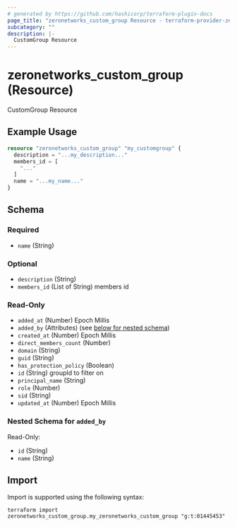 ```yaml
---
# generated by https://github.com/hashicorp/terraform-plugin-docs
page_title: "zeronetworks_custom_group Resource - terraform-provider-zeronetworks"
subcategory: ""
description: |-
  CustomGroup Resource
---
```


# zeronetworks_custom_group (Resource)

CustomGroup Resource

## Example Usage

```terraform
resource "zeronetworks_custom_group" "my_customgroup" {
  description = "...my_description..."
  members_id = [
    "..."
  ]
  name = "...my_name..."
}
```

<!-- schema generated by tfplugindocs -->
## Schema

### Required

- `name` (String)

### Optional

- `description` (String)
- `members_id` (List of String) members id

### Read-Only

- `added_at` (Number) Epoch Millis
- `added_by` (Attributes) (see [below for nested schema](#nestedatt--added_by))
- `created_at` (Number) Epoch Millis
- `direct_members_count` (Number)
- `domain` (String)
- `guid` (String)
- `has_protection_policy` (Boolean)
- `id` (String) groupId to filter on
- `principal_name` (String)
- `role` (Number)
- `sid` (String)
- `updated_at` (Number) Epoch Millis

<a id="nestedatt--added_by"></a>
### Nested Schema for `added_by`

Read-Only:

- `id` (String)
- `name` (String)

## Import

Import is supported using the following syntax:

```shell
terraform import zeronetworks_custom_group.my_zeronetworks_custom_group "g:t:01445453"
```
